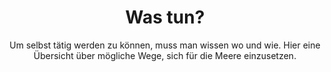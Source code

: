 ---
title: Was tun?
subtitle: >-
    Um selbst tätig werden zu können, muss man wissen wo und wie.
    Hier eine Übersicht über mögliche Wege, sich für die Meere einzusetzen.
image: https://www.deepwave.org/wp-content/uploads/2018/10/2_Video.jpg
overlay: rgba(51,16,0,0.26)
order: 9
---